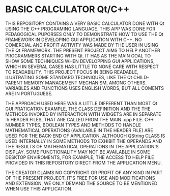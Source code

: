 # BASIC CALCULATOR Qt/C++
THIS REPOSITORY CONTAINS A VERY BASIC CALCULATOR DONE WITH Qt USING THE C++ PROGRAMING LANGUAGE. THIS APP WAS DONE FOR PEDAGOGICAL PUPORSES ONLY TO DEMONSTRATE HOW TO USE THE Qt FRAMEWORK IN DEVELOPING GUI APPLICATION WITH C++. NO COMERCIAL AND PROFIT ACTIVITY WAS MADE BY THE USER IN USING THE Qt FRAMEWORK. THE PRESENT PROJECT AIMS TO HELP ANOTHER PROGRAMMERS STARTING WITH Qt. IT HAS AS THE MAIN GOAL TO SHOW SOME TECHNIQUES WHEN DEVELOPPING GUI APPLICATIONS, WHICH IN SEVERAL CASES HAS LITTLE TO NONE CARE WITH RESPECT TO READABILITY. THIS PROJECT FOCUS IN BEING READABLE, ILUSTRATING SOME STANDARD TECHNIQUES, LIKE THE Qt CHILD-PARENT MEMORY MANAGEMENT MECHANISM, AMONG OTHERS. VARIABLES AND FUNCTIONS USES ENGLISH WORDS, BUT ALL COMENTS ARE IN PORTUGUESE.


THE APPROACH USED HERE WAS A LITTLE DIFFERENT THAN MOST Qt GUI PRATICATION EXAMPLE, THE CLASS DEFINITION AND THE THE METHODS INVOKED BY INTERACTION WITH WIDGETS ARE IN SEPARATE .h HEADER FILES, THAT ARE CALLED FROM THE MAIN .cpp  FILE. C++ NUMBER TYPES, BOOLEAN TYPES AND METHODS TO HANDLE MATHEMATICAL OPERATIONS (AVAILABLE IN THE <cmath> HEADER FILE) ARE USED FOR THE BACK-END OF APPLICATION, ALTHOUGH QString CLASS IS USED INTERNALLY IN SOME METHODS TO EXHIBIT THE OPERANDS AND THE RESULTS OF MATHEMATICAL OPERATIONS IN THE APPLICATION'S DISPLAY. SOME FUNCTIONALITY MAY NOT BE AVAILABLE IN SOME DESKTOP ENVIROMENTS, FOR EXAMPLE, THE ACCESS TO HELP FILE PROVIDED IN THIS REPOSITORY DIRECT FROM THE APPLICATION MENU.


THE CREATOR CLAIMS NO COPYRIGHT OR PROFIT OF ANY KIND IN PART OF THE PRESENT PROJECT. IT'S FREE FOR USE AND MODIFICATIONS AND EXTENSION, WE ONLY DEMAND THE SOURCE TO BE MENTIONED WHEN USE THIS APPLICATION.
